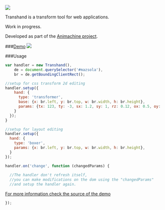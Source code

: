 ![](http://img.shields.io/badge/status-draft-red.svg?style=flat-square)

Transhand is a transform tool for web applications.

Work in progress.

Developed as part of the [Animachine project](https://github.com/animachine/animachine).

###[Demo](https://animachine.github.io/transhand/demos/0/)
![](http://fat.gfycat.com/SilverExhaustedEquestrian.gif)

###Usage
```javascript
var handler = new Transhand(),
    de = document.querySelector('#mazsola'),
    br = de.getBoundingClientRect();

//setup for css transform 2d editing
handler.setup({
    hand: {
      type: 'transformer',
      base: {x: br.left, y: br.top, w: br.width, h: br.height},
      params: {tx: 123, ty: -3, sx: 1.2, sy: 1, rz: 0.12, ox: 0.5, oy: 0.6},
    }
  });
}

//setup for layout editing
handler.setup({
  hand: {
    type: 'boxer',
    params: {x: br.left, y: br.top, w: br.width, h: br.height},
  }
});

handler.on('change', function (changedParams) {
  
  //The handler don't refresh itself,
  //you can make modifications on the dom using the "changedParams"
  //and setup the handler again.
  ```
  [For more information check the source of the demo](https://github.com/animachine/transhand/blob/master/demo/0/script.js)
  ```javascript
});
```
